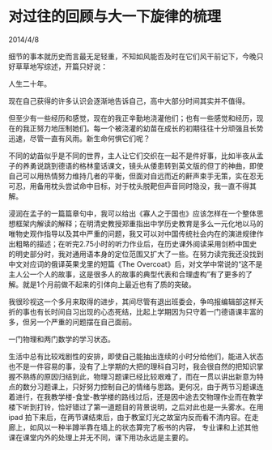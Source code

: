 # 对过往的回顾与大一下旋律的梳理
2014/4/8

细节的事本就历史而言最无足轻重，不知如风能否及时在它们风干前记下，今晚只好草草地写综述，开篇只好说：

人生二十年。

现在自己获得的许多认识会逐渐地告诉自己，高中大部分时间其实并不值得。

但至少有一些经历和感觉，现在的我正辛勤地浇灌他们；也有一些感觉和经历，现在的我正努力地压制她们。每一个被浇灌的幼苗在成长的初期往往十分顽强且长势迅速，尽管一直有风雨。新生命何惧它们呢？

不同的幼苗似乎是不同的世界，主人让它们交织在一起不是件好事，比如半夜从孟子的养勇说跳到德语的格林童话课文，镜头从倭患转到英文版的但丁的神曲，即使自己可以用热情努力维持几者的平衡，但面对自远而近的鼾声束手无策，实在忍无可忍，用备用枕头尝试命中目标，对于枕头脱靶但声音同时隐没，我一直不得其解。

浸润在孟子的一篇篇章句中，我可以给出《寡人之于国也》应该怎样在一个整体思想框架内解读的解释；在明清史教授郑重指出中学历史教育是多么一元化地以马的唯物史观作指导以及其中严重的问题，我又可以对中国传统社会内在的演进规律作出粗略的描述；在听完2.75小时的听力作业后，在历史课外阅读采用剑桥中国史的明史部分时，我对通用语本身的定位范围又扩大了一些。在努力读完我还没找到中文对应词的俄译英果戈里的短篇《The Overcoat》后，对文学中常说的“这不是主人公一个人的故事，这是很多人的故事的典型代表和合理虚构”有了更多的了解。就是1个月前做不起来的引体向上最近也有了质的突破。

我很珍视这一个多月来取得的进步，其间尽管有退出班委会，争呜报编辑部这样夭折的事也有长时间自习出现的心态死结，比起上学期因为只守着一门德语课丰富的多，但另一个严重的问题摆在自己面前。

一门物理和两门数学的学习状态。

生活中总有比较戏剧性的安排，即使自己能抽出连续的小时分给他们，能进入状态也不是一件容易的事，没有了上学期的大把的理科自习时，我会很自然的把知识掌握不熟练的原因归结到此，物理习题课已经比较艰难了，而在一贯以讲出新意为特点的数分习题课上，只好努力控制自己的情绪与思路。更何况，由于两节习题课连着进行，在我教学楼-食堂-教学楼的路线过后，还是因中途去交物理作业而在教学楼下听到打铃，恰好错过了第一道题目的背景说明，之后对此也是一头雾水。在用 ipad 拍下来后，在两节课结束后，由于教室灯光之故室内反而看不清内容。在走廊上，如风以一种半蹲半靠在墙上的状态算完了板书的内容，
专业课和上述其他课在课堂内外的处理上并无不同，课下用功永远是主要的。
